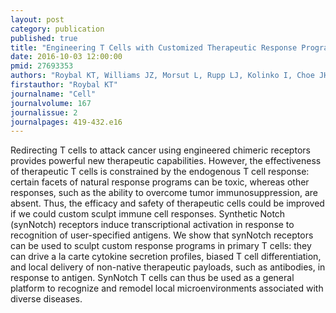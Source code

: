 ```yaml
---
layout: post
category: publication
published: true
title: "Engineering T Cells with Customized Therapeutic Response Programs Using Synthetic Notch Receptors."
date: 2016-10-03 12:00:00
pmid: 27693353
authors: "Roybal KT, Williams JZ, Morsut L, Rupp LJ, Kolinko I, Choe JH, Walker WJ, McNally KA, Lim WA"
firstauthor: "Roybal KT"
journalname: "Cell"
journalvolume: 167
journalissue: 2
journalpages: 419-432.e16
---
```


Redirecting T cells to attack cancer using engineered chimeric receptors provides powerful new therapeutic capabilities. However, the effectiveness of therapeutic T cells is constrained by the endogenous T cell response: certain facets of natural response programs can be toxic, whereas other responses, such as the ability to overcome tumor immunosuppression, are absent. Thus, the efficacy and safety of therapeutic cells could be improved if we could custom sculpt immune cell responses. Synthetic Notch (synNotch) receptors induce transcriptional activation in response to recognition of user-specified antigens. We show that synNotch receptors can be used to sculpt custom response programs in primary T cells: they can drive a la carte cytokine secretion profiles, biased T cell differentiation, and local delivery of non-native therapeutic payloads, such as antibodies, in response to antigen. SynNotch T cells can thus be used as a general platform to recognize and remodel local microenvironments associated with diverse diseases.

